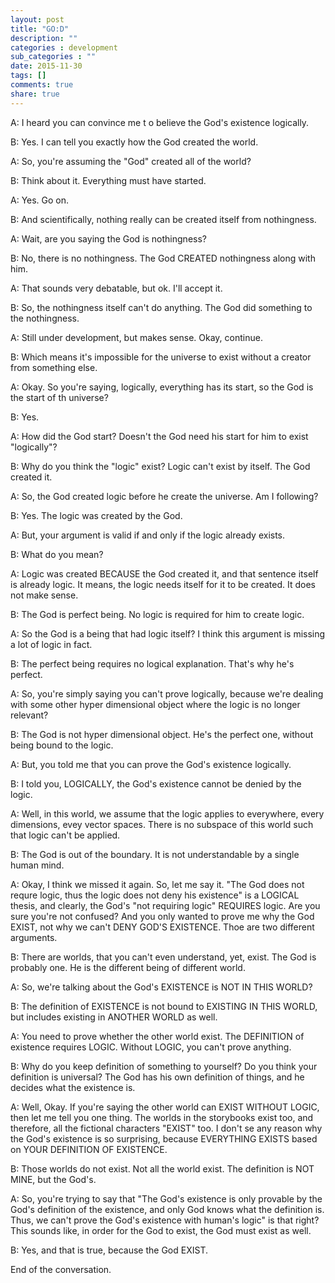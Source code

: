 ```yaml
---
layout: post
title: "GO:D"
description: ""
categories : development
sub_categories : ""
date: 2015-11-30
tags: []
comments: true
share: true
---
```


A: I heard you can convince me t o believe the God's existence logically.

B: Yes. I can tell you exactly how the God created the world.

A: So, you're assuming the "God" created all of the world?

B: Think about it. Everything must have started.

A: Yes. Go on.

B: And scientifically, nothing really can be created itself from nothingness.

A: Wait, are you saying the God is nothingness?

B: No, there is no nothingness. The God CREATED nothingness along with him.

A: That sounds very debatable, but ok. I'll accept it.

B: So, the nothingness itself can't do anything. The God did something to the
nothingness.

A: Still under development, but makes sense. Okay, continue.

B: Which means it's impossible for the universe to exist without a creator
from something else.

A: Okay. So you're saying, logically, everything has its start, so the God is
the start of th universe?

B: Yes.

A: How did the God start? Doesn't the God need his start for him to exist
"logically"?

B: Why do you think the "logic" exist? Logic can't exist by itself. The God
created it.

A: So, the God created logic before he create the universe. Am I following?

B: Yes. The logic was created by the God.

A: But, your argument is valid if and only if the logic already exists.

B: What do you mean?

A: Logic was created BECAUSE the God created it, and that sentence itself is
already logic. It means, the logic needs itself for it to be created. It does
not make sense.

B: The God is perfect being. No logic is required for him to create logic.

A: So the God is a being that had logic itself? I think this argument is
missing a lot of logic in fact.

B: The perfect being requires no logical explanation. That's why he's perfect.

A: So, you're simply saying you can't prove logically, because we're dealing
with some other hyper dimensional object where the logic is no longer
relevant?

B: The God is not hyper dimensional object. He's the perfect one, without
being bound to the logic.

A: But, you told me that you can prove the God's existence logically.

B: I told you, LOGICALLY, the God's existence cannot be denied by the logic.

A: Well, in this world, we assume that the logic applies to everywhere, every
dimensions, evey vector spaces. There is no subspace of this world such that
logic can't be applied.

B: The God is out of the boundary. It is not understandable by a single human
mind.

A: Okay, I think we missed it again. So, let me say it. "The God does not
requre logic, thus the logic does not deny his existence" is a LOGICAL thesis,
and clearly, the God's "not requiring logic" REQUIRES logic. Are you sure
you're not confused? And you only wanted to prove me why the God EXIST, not
why we can't DENY GOD'S EXISTENCE. Thoe are two different arguments.

B: There are worlds, that you can't even understand, yet, exist. The God is
probably one. He is the different being of different world.

A: So, we're talking about the God's EXISTENCE is NOT IN THIS WORLD?

B: The definition of EXISTENCE is not bound to EXISTING IN THIS WORLD, but
includes existing in ANOTHER WORLD as well.

A: You need to prove whether the other world exist. The DEFINITION of
existence requires LOGIC. Without LOGIC, you can't prove anything.

B: Why do you keep definition of something to yourself? Do you think your
definition is universal? The God has his own definition of things, and he
decides what the existence is.

A: Well, Okay. If you're saying the other world can EXIST WITHOUT LOGIC, then
let me tell you one thing. The worlds in the storybooks exist too, and
therefore, all the fictional characters "EXIST" too. I don't se any reason why
the God's existence is so surprising, because EVERYTHING EXISTS based on YOUR
DEFINITION OF EXISTENCE.

B: Those worlds do not exist. Not all the world exist. The definition is NOT
MINE, but the God's.

A: So, you're trying to say that "The God's existence is only provable by the
God's definition of the existence, and only God knows what the definition is.
Thus, we can't prove the God's existence with human's logic" is that right?
This sounds like, in order for the God to exist, the God must exist as well.

B: Yes, and that is true, because the God EXIST.

End of the conversation.

